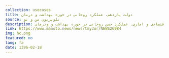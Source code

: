 ```yaml
---
collection: usecases
title: دولت یازدهم، عملکرد روحانی در حوزه بهداشت و درمان
source: تلویزیون من و تو 
description: دومین گزارش از مجموعه شش گزارش عملکرد دولت یازدهم در حوزه‌های اقتصادی و اماری. عملکرد حسن روحانی در حوزه بهداشت و ودرمان.
link: https://www.manoto.news/news/tmy3or/NEWS26984
img: hc.png
featured: no
lang: fa
date: 1396-02-18
---
```

